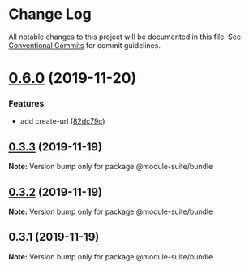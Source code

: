 # Change Log

All notable changes to this project will be documented in this file.
See [Conventional Commits](https://conventionalcommits.org) for commit guidelines.

# [0.6.0](https://github.com/zelzen/module-suite/compare/@module-suite/bundle@0.3.3...@module-suite/bundle@0.6.0) (2019-11-20)


### Features

* add create-url ([82dc79c](https://github.com/zelzen/module-suite/commit/82dc79cd4e1cba0173c52f2ea9bd31571be6161f))





## [0.3.3](https://github.com/zelzen/module-suite/compare/@module-suite/bundle@0.3.2...@module-suite/bundle@0.3.3) (2019-11-19)

**Note:** Version bump only for package @module-suite/bundle





## [0.3.2](https://github.com/zelzen/module-suite/compare/@module-suite/bundle@0.3.1...@module-suite/bundle@0.3.2) (2019-11-19)

**Note:** Version bump only for package @module-suite/bundle





## 0.3.1 (2019-11-19)

**Note:** Version bump only for package @module-suite/bundle
